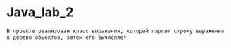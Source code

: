 # Java_lab_2
    В проекте реализован класс выражения, который парсит строку выражения в дерево объектов, затем его вычисляет